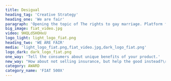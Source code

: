 ```yaml
---
title: Desigual
heading_tag: 'Creative Strategy'
heading_one: 'We are fair'
paragraph: 'Opening the topic of The rights to gay marriage. Platform for social opinion, approach and questions on topic “What is fair”. Creating nationwide topic. Natural influence on politicians and major opinion.'
big_image: fiat_video.jpg
video: 9HQLdSHOHxU
logo_light: light_logo_fiat.png
heading_two: 'WE ARE FAIR'
media: 'light_logo_fiat.png,fiat_video.jpg,dark_logo_fiat.png'
logo_dark: dark_logo_fiat.png
one_way: 'Tell the consumers about unique benefits of your product.'
new_way: "How about not selling insurance, but help the good instead?\r\n"
category: AWARD
category_name: 'FIAT 500X'
---
```


